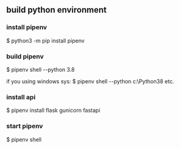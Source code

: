 ## build python  environment

### install pipenv

$ python3 -m pip install pipenv

### build pipenv 

$ pipenv shell --python 3.8

if you using windows sys: $ pipenv shell --python c:\Python38    etc.

### install api

$ pipenv install flask gunicorn fastapi


### start pipenv

$ pipenv shell


